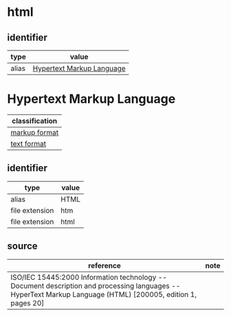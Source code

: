 # html

## identifier
| type              | value
| ----------------- | -----
| alias             | [Hypertext Markup Language](#hypertext-markup-language)

# Hypertext Markup Language
| classification
| --------------
| [markup format](markup.md)
| [text format](text.md)

## identifier
| type              | value
| ----------------- | -----
| alias             | HTML
| file extension    | htm
| file extension    | html

## source
| reference | note
| --------- | ----
| ISO/IEC 15445:2000 Information technology -- Document description and processing languages -- HyperText Markup Language (HTML) [200005, edition 1, pages 20]
